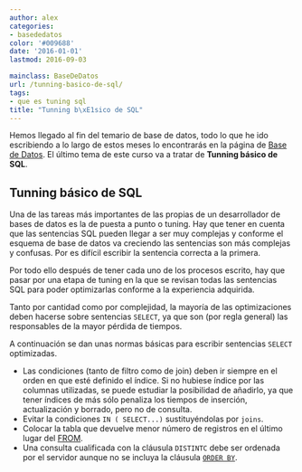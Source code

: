 ```yaml
---
author: alex
categories:
- basededatos
color: '#009688'
date: '2016-01-01'
lastmod: 2016-09-03

mainclass: BaseDeDatos
url: /tunning-basico-de-sql/
tags:
- que es tuning sql
title: "Tunning b\xE1sico de SQL"
---
```


Hemos llegado al fin del temario de base de datos, todo lo que he ido escribiendo a lo largo de estos meses lo encontrarás en la página de [Base de Datos][1]. El último tema de este curso va a tratar de __Tunning básico de SQL__.

## Tunning básico de SQL

Una de las tareas más importantes de las propias de un desarrollador de bases de datos es la de puesta a punto o tuning. Hay que tener en cuenta que las sentencias SQL pueden llegar a ser muy complejas y conforme el esquema de base de datos va creciendo las sentencias son más complejas y confusas. Por es difícil escribir la sentencia correcta a la primera.

<!--more--><!--ad-->

Por todo ello después de tener cada uno de los procesos escrito, hay que pasar por una etapa de tuning en la que se revisan todas las sentencias SQL para poder optimizarlas conforme a la experiencia adquirida.

Tanto por cantidad como por complejidad, la mayoría de las optimizaciones deben hacerse sobre sentencias `SELECT`, ya que son (por regla general) las responsables de la mayor pérdida de tiempos.

A continuación se dan unas normas básicas para escribir sentencias `SELECT` optimizadas.

- Las condiciones (tanto de filtro como de join) deben ir siempre en el orden en que esté definido el índice. Si no hubiese índice por las columnas utilizadas, se puede estudiar la posibilidad de añadirlo, ya que tener índices de más sólo penaliza los tiempos de inserción, actualización y borrado, pero no de consulta.
- Evitar la condiciones `IN ( SELECT...)` sustituyéndolas por `joins`.
- Colocar la tabla que devuelve menor número de registros en el último lugar del [FROM][2].
- Una consulta cualificada con la cláusula `DISTINTC` debe ser ordenada por el servidor aunque no se incluya la cláusula [`ORDER BY`][3].

 [1]: https://elbauldelprogramador.com/bases-de-datos/
 [2]: https://elbauldelprogramador.com/consulta-de-datos-clausula-from/
 [3]: https://elbauldelprogramador.com/consulta-de-datos-clausula-having-y/
